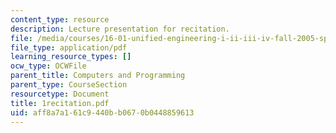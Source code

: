 ```yaml
---
content_type: resource
description: Lecture presentation for recitation.
file: /media/courses/16-01-unified-engineering-i-ii-iii-iv-fall-2005-spring-2006/aff8a7a161c9440bb0670b0448859613_1recitation.pdf
file_type: application/pdf
learning_resource_types: []
ocw_type: OCWFile
parent_title: Computers and Programming
parent_type: CourseSection
resourcetype: Document
title: 1recitation.pdf
uid: aff8a7a1-61c9-440b-b067-0b0448859613
---
```

